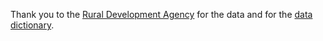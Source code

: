 Thank you to the [Rural Development Agency](https://www.rd.usda.gov/rural-data-gateway/rural-investments/data) for the data and for the [data dictionary](https://www.rd.usda.gov/media/file/download/opendatadashboard-dictionarypdf).
